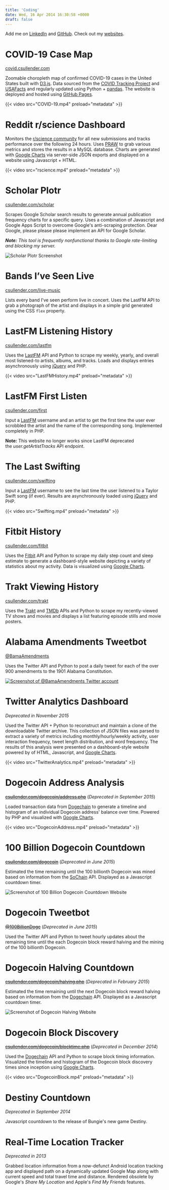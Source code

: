 ```yaml
---
title: 'Coding'
date: Wed, 16 Apr 2014 16:30:58 +0000
draft: false
---
```


Add me on [LinkedIn](https://www.linkedin.com/in/csullender) and [GitHub](https://github.com/shiruken/). Check out my [websites](/websites).


# COVID-19 Case Map

[covid.csullender.com](https://covid.csullender.com/)

Zoomable choropleth map of confirmed COVID-19 cases in the United States built with [D3.js](https://d3js.org/). Data sourced from the [COVID Tracking Project](https://covidtracking.com/) and [USAFacts](https://usafacts.org/visualizations/coronavirus-covid-19-spread-map/) and regularly updated using Python + [pandas](https://pandas.pydata.org/). The website is deployed and hosted using [GitHub Pages](https://pages.github.com/).

{{< video src="COVID-19.mp4" preload="metadata" >}}


# Reddit r/science Dashboard

Monitors the [r/science community](https://www.reddit.com/r/science/) for all new submissions and tracks performance over the following 24 hours. Uses [PRAW](https://praw.readthedocs.io/) to grab various metrics and stores the results in a MySQL database. Charts are generated with [Google Charts](https://developers.google.com/chart) via server-side JSON exports and displayed on a website using Javascript + HTML.

{{< video src="rscience.mp4" preload="metadata" >}}


# Scholar Plotr

[csullender.com/scholar](/scholar)

Scrapes Google Scholar search results to generate annual publication frequency charts for a specific query. Uses a combination of Javascript and Google Apps Script to overcome Google's anti-scraping protection. Dear Google, please please please implement an API for Google Scholar.

_**Note:** This tool is frequently nonfunctional thanks to Google rate-limiting and blocking my server._

![Scholar Plotr Screenshot](ScholarPlotr.png)


# Bands I’ve Seen Live

[csullender.com/live-music](/live-music)

Lists every band I've seen perform live in concert. Uses the LastFM API to grab a photograph of the artist and displays in a simple grid generated using the CSS `flex` property.


# LastFM Listening History

[csullender.com/lastfm](/lastfm)

Uses the [LastFM](https://www.last.fm/) API and Python to scrape my weekly, yearly, and overall most listened-to artists, albums, and tracks. Loads and displays entries asynchronously using [jQuery](https://jquery.com/) and PHP.

{{< video src="LastFMHistory.mp4" preload="metadata" >}}


# LastFM First Listen

[csullender.com/first](/first)

Input a [LastFM](https://www.last.fm/) username and an artist to get the first time the user ever scrobbled the artist and the name of the corresponding song. Implemented completely in PHP.

**Note:** This website no longer works since LastFM deprecated the _user.getArtistTracks_ API endpoint.


# The Last Swifting

[csullender.com/swifting](/swifting)

Input a [LastFM](https://www.last.fm/) username to see the last time the user listened to a Taylor Swift song (if ever). Results are asynchronously loaded using [jQuery](https://jquery.com/) and PHP.

{{< video src="Swifting.mp4" preload="metadata" >}}


# Fitbit History

[csullender.com/fitbit](/fitbit)

Uses the [Fitbit](https://www.fitbit.com/) API and Python to scrape my daily step count and sleep estimate to generate a dashboard-style website depicting a variety of statistics about my activity. Data is visualized using [Google Charts](https://developers.google.com/chart/).


# Trakt Viewing History

[csullender.com/trakt](/trakt)

Uses the [Trakt](https://trakt.tv/) and [TMDb](https://www.themoviedb.org/) APIs and Python to scrape my recently-viewed TV shows and movies and displays a list featuring episode stills and movie posters.


# Alabama Amendments Tweetbot

[@BamaAmendments](https://twitter.com/bamaamendments)

Uses the Twitter API and Python to post a daily tweet for each of the over 900 amendments to the 1901 Alabama Constitution.

[![Screenshot of @BamaAmendments Twitter account](BamaAmendments.png)](https://twitter.com/bamaamendments "View the @BamaAmendments Twitter account")


# Twitter Analytics Dashboard

_Deprecated in November 2015_

Used the Twitter API + Python to reconstruct and maintain a clone of the downloadable Twitter archive. This collection of JSON files was parsed to extract a variety of metrics including monthly/hourly/weekly activity, user interaction frequency, tweet length distribution, and word frequency. The results of this analysis were presented on a dashboard-style website powered by of HTML, Javascript, and [Google Charts](https://developers.google.com/chart/).

{{< video src="TwitterAnalytics.mp4" preload="metadata" >}}


# Dogecoin Address Analysis

[~~csullender.com/dogecoin/address.php~~](/dogecoin/address.php) (_Deprecated in September 2015_)

Loaded transaction data from [Dogechain](https://dogechain.info/) to generate a timeline and histogram of an individual Dogecoin address' balance over time. Powered by PHP and visualized with [Google Charts](https://developers.google.com/chart/).

{{< video src="DogecoinAddress.mp4" preload="metadata" >}}


# 100 Billion Dogecoin Countdown

[~~csullender.com/dogecoin~~](/dogecoin) (_Deprecated in June 2015_)

Estimated the time remaining until the 100 billionth Dogecoin was mined based on information from the [SoChain](https://chain.so/) API. Displayed as a Javascript countdown timer.

![Screenshot of 100 Billion Dogecoin Countdown Website](Dogecoin100B.jpg)


# Dogecoin Tweetbot

[~~@100BillionDoge~~](https://twitter.com/100BillionDoge) (_Deprecated in June 2015_)

Used the Twitter API and Python to tweet hourly updates about the remaining time until the each Dogecoin block reward halving and the mining of the 100 billionth Dogecoin.


# Dogecoin Halving Countdown

[~~csullender.com/dogecoin/halving.php~~](/dogecoin/halving.php) (_Deprecated in February 2015_)

Estimated the time remaining until the next Dogecoin block reward halving based on information from the [Dogechain](https://dogechain.info/) API. Displayed as a Javascript countdown timer.

![Screenshot of Dogecoin Halving Website](DogecoinHalving.jpg)

# Dogecoin Block Discovery

[~~csullender.com/dogecoin/blocktime.php~~](/dogecoin/blocktime.php) (_Deprecated in December 2014_)

Used the [Dogechain](https://dogechain.info/) API and Python to scrape block timing information. Visualized the timeline and histogram of the Dogecoin block discovery times since inception using [Google Charts](https://developers.google.com/chart/).

{{< video src="DogecoinBlock.mp4" preload="metadata" >}}


# Destiny Countdown

_Deprecated in September 2014_

Javascript countdown to the release of Bungie's new game Destiny.


# Real-Time Location Tracker

_Deprecated in 2013_

Grabbed location information from a now-defunct Android location tracking app and displayed path on a dynamically updated Google Map along with current speed and total travel time and distance. Rendered obsolete by Google's _Share My Location_ and Apple's _Find My Friends_ features.